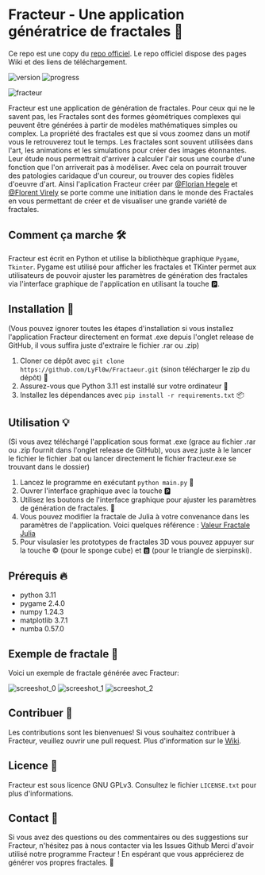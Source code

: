 # Fracteur - Une application génératrice de fractales 🌟

Ce repo est une copy du [repo officiel](https://github.com/LyFl0w/Fracteur/). Le repo officiel dispose des pages Wiki et des liens de téléchargement.

![version](https://img.shields.io/badge/version-1.1.5-blue.svg)
![progress](https://img.shields.io/badge/Progress-90%25-green)

![fracteur](https://user-images.githubusercontent.com/91786781/234685748-74331527-fdaa-41e1-9723-ebc3b0bcbb21.png)

Fracteur est une application de génération de fractales. Pour ceux qui ne le savent pas, les Fractales sont des formes géométriques complexes qui peuvent être générées à partir de modèles mathématiques simples ou complex. La propriété des fractales est que si vous zoomez dans un motif vous le retrouverez tout le temps. Les fractales sont souvent utilisées dans l'art, les animations et les simulations pour créer des images étonnantes. Leur étude nous permettrait d'arriver à calculer l'air sous une courbe d'une fonction que l'on arriverait pas à modéliser. Avec cela on pourrait trouver des patologies caridaque d'un coureur, ou trouver des copies fidèles d'oeuvre d'art. Ainsi l'aplication Fracteur créer par [@Florian Hegele](https://github.com/FlorianHegele) et [@Florent Virely](https://github.com/Fl0rely) se porte comme une initiation dans le monde des Fractales en vous permettant de créer et de visualiser une grande variété de fractales.

## Comment ça marche 🛠️
Fracteur est écrit en Python et utilise la bibliothèque graphique `Pygame`, `Tkinter`.
Pygame est utilisé pour afficher les fractales et TKinter permet aux utilisateurs de pouvoir ajuster les paramètres de génération des fractales via l'interface graphique de l'application en utilisant la touche 🅿️.

## Installation 🚀
(Vous pouvez ignorer toutes les étapes d'installation si vous installez l'application Fracteur directement en format .exe depuis l'onglet release de GitHub, il vous suffira juste d'extraire le fichier .rar ou .zip)

1. Cloner ce dépôt avec `git clone https://github.com/LyFl0w/Fractaeur.git` (sinon télécharger le zip du dépôt) 🧬
2. Assurez-vous que Python 3.11 est installé sur votre ordinateur 🐍
3. Installez les dépendances avec `pip install -r requirements.txt` 📦

## Utilisation 💡
(Si vous avez téléchargé l'application sous format .exe (grace au fichier .rar ou .zip fournit dans l'onglet release de GitHub), vous avez juste à le lancer le fichier le fichier .bat ou lancer directement le fichier fracteur.exe se trouvant dans le dossier)

1. Lancez le programme en exécutant `python main.py` 🚀
2. Ouvrer l'interface graphique avec la touche 🅿️
3. Utilisez les boutons de l'interface graphique pour ajuster les paramètres de génération de fractales. 🔧
4. Vous pouvez modifier la fractale de Julia à votre convenance dans les paramètres de l'application. Voici quelques référence : [Valeur Fractale Julia](https://fr.wikipedia.org/wiki/Ensemble_de_Julia#Images)
5. Pour visulasier les prototypes de fractales 3D vous pouvez appuyer sur la touche ©️  (pour le sponge cube) et 🅱️ (pour le triangle de sierpinski).

## Prérequis 🔥
- python 3.11
- pygame 2.4.0
- numpy 1.24.3
- matplotlib 3.7.1
- numba 0.57.0

## Exemple de fractale 🌅
Voici un exemple de fractale générée avec Fracteur:

![screeshot_0](https://user-images.githubusercontent.com/91786781/236873436-a1fc13b1-e983-47cc-be80-c7452ba8d947.jpg)
![screeshot_1](https://user-images.githubusercontent.com/91786781/236873452-e3572936-bc9c-47b7-ae90-fdb88ec73284.jpg)
![screeshot_2](https://user-images.githubusercontent.com/91786781/236873458-66b9bc4f-aaca-466f-bd93-938a81d21682.jpg)

## Contribuer 🤝
Les contributions sont les bienvenues! Si vous souhaitez contribuer à Fracteur, veuillez ouvrir une pull request.
Plus d'information sur le [Wiki](https://github.com/LyFl0w/Fracteur/wiki).

## Licence 📜
Fracteur est sous licence GNU GPLv3. Consultez le fichier `LICENSE.txt` pour plus d'informations.

## Contact 📧
Si vous avez des questions ou des commentaires ou des suggestions sur Fracteur, n'hésitez pas à nous contacter via les Issues Github
Merci d'avoir utilisé notre programme Fracteur ! En espérant que vous apprécierez de générer vos propres fractales. 🙏
